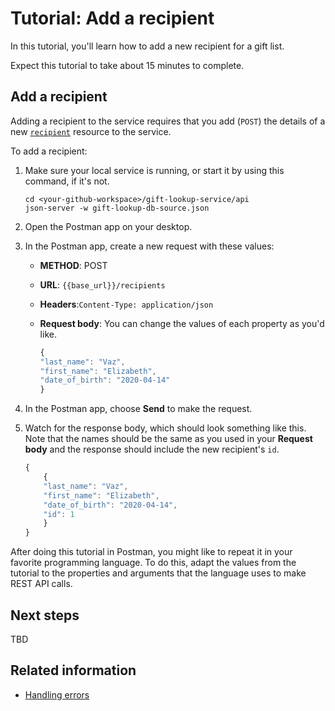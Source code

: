 # Tutorial: Add a recipient

In this tutorial, you'll learn how to add a new recipient for a gift list.

Expect this tutorial to take about 15 minutes to complete.

## Add a recipient

Adding a recipient to the service requires that you add (`POST`) the details of a new [`recipient`](../api/create_recipient) resource to the service.

To add a recipient:

1. Make sure your local service is running, or start it by using this command, if it's not.

    ```shell
    cd <your-github-workspace>/gift-lookup-service/api
    json-server -w gift-lookup-db-source.json
    ```

1. Open the Postman app on your desktop.
1. In the Postman app, create a new request with these values:

    * **METHOD**: POST
    * **URL**: `{{base_url}}/recipients`
    * **Headers**:`Content-Type: application/json`
    * **Request body**:
        You can change the values of each property as you'd like.

        ```js
        {
        "last_name": "Vaz",
        "first_name": "Elizabeth",
        "date_of_birth": "2020-04-14"
        }
        ```

1. In the Postman app, choose **Send** to make the request.
1. Watch for the response body, which should look something like this. Note that the names should be the same as you used in your **Request body** and the response should include the new recipient's `id`.

    ```js
    {
        {
        "last_name": "Vaz",
        "first_name": "Elizabeth",
        "date_of_birth": "2020-04-14",
        "id": 1
        }
    }
    ```

After doing this tutorial in Postman, you might like to repeat it in your favorite programming language. To do this, adapt the values from the tutorial to the properties and arguments that the language uses to make REST API calls.

## Next steps

TBD

## Related information

* [Handling errors](handling_errors.md)
